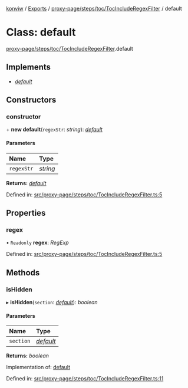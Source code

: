 [konviw]() / [Exports](../modules.md) / [proxy-page/steps/toc/TocIncludeRegexFilter](../modules/proxy_page_steps_toc_tocincluderegexfilter.md) / default

# Class: default

[proxy-page/steps/toc/TocIncludeRegexFilter](../modules/proxy_page_steps_toc_tocincluderegexfilter.md).default

## Implements

- [*default*](../interfaces/proxy_page_steps_toc_tocfilter.default.md)

## Constructors

### constructor

\+ **new default**(`regexStr`: *string*): [*default*](proxy_page_steps_toc_tocincluderegexfilter.default.md)

#### Parameters

| Name | Type |
| :------ | :------ |
| `regexStr` | *string* |

**Returns:** [*default*](proxy_page_steps_toc_tocincluderegexfilter.default.md)

Defined in: [src/proxy-page/steps/toc/TocIncludeRegexFilter.ts:5](https://github.com/Sanofi-IADC/konviw/blob/d2e0da9/src/proxy-page/steps/toc/TocIncludeRegexFilter.ts#L5)

## Properties

### regex

• `Readonly` **regex**: *RegExp*

Defined in: [src/proxy-page/steps/toc/TocIncludeRegexFilter.ts:5](https://github.com/Sanofi-IADC/konviw/blob/d2e0da9/src/proxy-page/steps/toc/TocIncludeRegexFilter.ts#L5)

## Methods

### isHidden

▸ **isHidden**(`section`: [*default*](proxy_page_steps_toc_tocsection.default.md)): *boolean*

#### Parameters

| Name | Type |
| :------ | :------ |
| `section` | [*default*](proxy_page_steps_toc_tocsection.default.md) |

**Returns:** *boolean*

Implementation of: [default](../interfaces/proxy_page_steps_toc_tocfilter.default.md)

Defined in: [src/proxy-page/steps/toc/TocIncludeRegexFilter.ts:11](https://github.com/Sanofi-IADC/konviw/blob/d2e0da9/src/proxy-page/steps/toc/TocIncludeRegexFilter.ts#L11)
